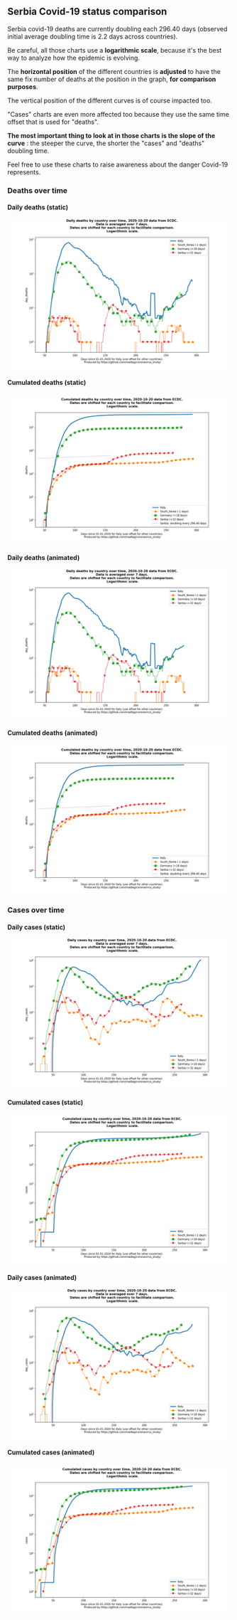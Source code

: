 ## Serbia Covid-19 status comparison 

Serbia covid-19 deaths are currently doubling each 296.40 days (observed initial average doubling time is 2.2 days across countries).



Be careful, all those charts use a **logarithmic scale**, because it's the best way to analyze how the epidemic is evolving.
 
The **horizontal position** of the different countries is **adjusted** to have the same fix number of deaths at the position in the graph, **for comparison purposes**.

The vertical position of the different curves is of course impacted too.

"Cases" charts are even more affected too because they use the same time offset that is used for "deaths".

**The most important thing to look at in those charts is the slope of the curve** : the steeper the curve, the shorter the "cases" and "deaths" doubling time.

Feel free to use these charts to raise awareness about the danger Covid-19 represents. 


 
### Deaths over time
 
#### Daily deaths (static)
![Serbia covid-19 daily deaths static chart](https://raw.githubusercontent.com/madlag/coronavirus_study/master/notebooks/graphs/2020-10-20/countries/Serbia/2020-10-20_Serbia_day_deaths.png "Serbia covid-19 day_deaths static chart")   
 
#### Cumulated deaths (static)
![Serbia covid-19 cumulated deaths static chart](https://raw.githubusercontent.com/madlag/coronavirus_study/master/notebooks/graphs/2020-10-20/countries/Serbia/2020-10-20_Serbia_deaths.png "Serbia covid-19 deaths static chart")   
 
#### Daily deaths (animated)
![Serbia covid-19 daily deaths animated chart](https://raw.githubusercontent.com/madlag/coronavirus_study/master/notebooks/graphs/2020-10-20/countries/Serbia/2020-10-20_Serbia_day_deaths.gif "Serbia covid-19 day_deaths animated chart")   
 
#### Cumulated deaths (animated)
![Serbia covid-19 cumulated deaths animated chart](https://raw.githubusercontent.com/madlag/coronavirus_study/master/notebooks/graphs/2020-10-20/countries/Serbia/2020-10-20_Serbia_deaths.gif "Serbia covid-19 deaths animated chart")   

 
### Cases over time
 
#### Daily cases (static)
![Serbia covid-19 daily cases static chart](https://raw.githubusercontent.com/madlag/coronavirus_study/master/notebooks/graphs/2020-10-20/countries/Serbia/2020-10-20_Serbia_day_cases.png "Serbia covid-19 day_cases static chart")   
 
#### Cumulated cases (static)
![Serbia covid-19 cumulated cases static chart](https://raw.githubusercontent.com/madlag/coronavirus_study/master/notebooks/graphs/2020-10-20/countries/Serbia/2020-10-20_Serbia_cases.png "Serbia covid-19 cases static chart")   
 
#### Daily cases (animated)
![Serbia covid-19 daily cases animated chart](https://raw.githubusercontent.com/madlag/coronavirus_study/master/notebooks/graphs/2020-10-20/countries/Serbia/2020-10-20_Serbia_day_cases.gif "Serbia covid-19 day_cases animated chart")   
 
#### Cumulated cases (animated)
![Serbia covid-19 cumulated cases animated chart](https://raw.githubusercontent.com/madlag/coronavirus_study/master/notebooks/graphs/2020-10-20/countries/Serbia/2020-10-20_Serbia_cases.gif "Serbia covid-19 cases animated chart")   

